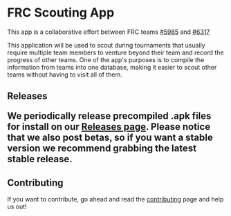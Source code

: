 <!DOCTYPE html>
<html>
  <body>
    <h1>FRC Scouting App</h1>
    <p>This app is a collaborative effort between FRC teams <a href="https://www.projectb.net.au/">#5985</a> and <a href="https://twitter.com/West_INSPIRE">#6317</a></p>
    <p>This application will be used to scout during tournaments that usually require multiple team members to venture beyond their team and record the progress of other teams. One of the app's purposes is to compile the information from teams into one database, making it easier to scout other teams without having to visit all of them.</p>
    <h2>Releases</2>
    <p>We periodically release precompiled .apk files for install on our <a href="https://github.com/DisruptiveInnovation6317/CSP-Android/releases">Releases page</a>. Please notice that we also post betas, so if you want a stable version we recommend grabbing the latest stable release.</p>
  <h2>Contributing</h2>
  <p>If you want to contribute, go ahead and read the <a href="https://github.com/DisruptiveInnovation6317/CSP-Android/blob/master/CONTRIBUTING.md">contributing</a> page and help us out!</p>
  </body>
</html>
